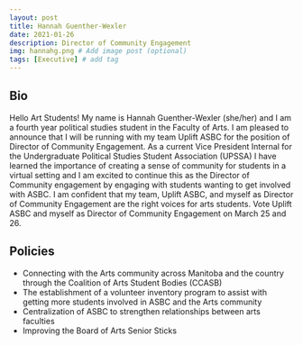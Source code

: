 ```yaml
---
layout: post
title: Hannah Guenther-Wexler
date: 2021-01-26
description: Director of Community Engagement
img: hannahg.png # Add image post (optional)
tags: [Executive] # add tag
---
```

## Bio

Hello Art Students! My name is Hannah Guenther-Wexler (she/her) and I am a fourth year political studies student in the Faculty of Arts. I am pleased to announce that I will be running with my team Uplift ASBC for the position of Director of Community Engagement. 
As a current Vice President Internal for the Undergraduate Political Studies Student Association (UPSSA) I have learned the importance of creating a sense of community for students in a virtual setting and I am excited to continue this as the Director of Community engagement by engaging with students wanting to get involved with ASBC. 
I am confident that my team, Uplift ASBC, and myself as Director of Community Engagement are the right voices for arts students. Vote Uplift ASBC and myself as Director of Community Engagement on March 25 and 26.

## Policies

- Connecting with the Arts community across Manitoba and the country through the Coalition of Arts Student Bodies (CCASB) 
- The establishment of a volunteer inventory program to assist with getting more students involved in ASBC and the Arts community 
- Centralization of ASBC to strengthen relationships between arts faculties  
- Improving the Board of Arts Senior Sticks